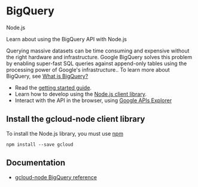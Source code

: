 # BigQuery
Node.js

Learn about using the BigQuery API with Node.js

Querying massive datasets can be time consuming and expensive without the right hardware and infrastructure. Google BigQuery solves this problem by enabling super-fast SQL queries against append-only tables using the processing power of Google&#39;s infrastructure.. To learn more about BigQuery, see [What is BigQuery?](https://cloud.google.com/bigquery/what-is-bigquery)

* Read the [getting started guide](https://cloud.google.com/bigquery/sign-up).
* Learn how to develop using the [Node.js client library](https://github.com/GoogleCloudPlatform/gcloud-node).
* Interact with the API in the browser, using [Google APIs Explorer](https://developers.google.com/apis-explorer/#p/bigquery/v2/)

## Install the gcloud-node client library
To install the Node.js library, you must use [npm](https://www.npmjs.com/)

```
npm install --save gcloud
```

## Documentation
* [gcloud-node BigQuery reference](https://googlecloudplatform.github.io/gcloud-node/#/docs/)